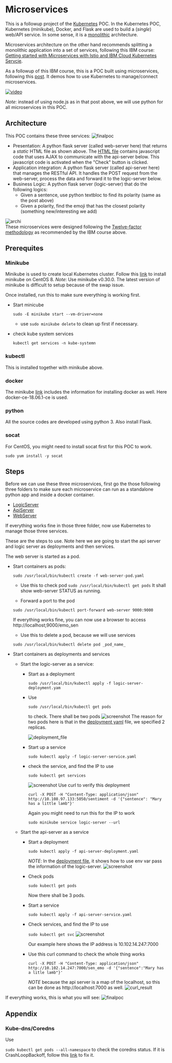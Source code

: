 # Microservices

This is a followup project of the [Kubernetes](../Kubernetes) POC. In the Kubernetes POC, Kubernetes (minikube), Docker,
and Flask are used to build a (_single_) web/API service. In some sense, it is a [monolithic](https://articles.microservices.com/monolithic-vs-microservices-architecture-5c4848858f59) 
architecture. 

Microservices architecture on the other hand recommends splitting a monolithic application into a set of
services, following this IBM course: [Getting started with Microservices with Istio and IBM Cloud Kubernetes Servcie](https://courses.cognitiveclass.ai/courses/course-v1:CognitiveClass+CO0301EN+v1/courseware/c6f50877575841a78bb9d60641744f22/55c0eac8ee994eb5888e6c2057ea2f15/).

As a followup of this IBM course, this is a POC built using microservices, following 
this [post](https://www.freecodecamp.org/news/learn-kubernetes-in-under-3-hours-a-detailed-guide-to-orchestrating-containers-114ff420e882/). It
demos how to use Kubernetes to manage/connect microservices. 

[![video](images/video.png)](https://youtu.be/wNShvByNreQ)

_Note_: instead of using node.js as in that post above, we will use python for all microservices in this POC.

## Architecture

This POC contains these three services:
![finalpoc](images/FinalPoc.png)
* Presentation: A python flask server (called web-server here) that returns a _static_ HTML file as shown above. 
The [HTML file](WebServer/templates/sentiment.html) contains
javascript code that uses AJAX to communicate with the api-server below. This javascript code is 
activated when the "Check" button is clicked.
* Application integration: A python flask server (called api-server here) that manages the RESTful API. It handles
the POST request from the web-server, process the data and forward it to the logic-server below.
* Business Logic: A python flask server (logic-server) that do the following logics:
    * Given a sentence, use python textbloc to find its polarity (same as the post above)
    * Given a polarity, find the emoji that has the closest polarity (something new/interesting we add)

![archi](images/Microservices.png)    
These microservices were designed following the [Twelve-factor methodology](https://www.12factor.net/) as recommended by the IBM course above.

## Prerequites
### Minikube
Minikube is used to create local Kubernetes cluster. Follow this [link](https://vocon-it.com/2018/11/19/single-node-kubernetes-cluster-1-installing-minikube-on-centos/) to install
minikube on CentOS 8. _Note_: Use minikube v0.30.0. The latest version of minikube is difficult to setup because of the swap issue.

Once installed, run this to make sure everything is working first.

* Start minicube

    ```sudo -E minikube start --vm-driver=none```
    
    * use ```sudo minikube delete``` to clean up first if necessary.
* check kube system services

    ```kubectl get services -n kube-systemn```
### kubectl
This is installed together with minikube above. 

### docker
The minikube [link](https://vocon-it.com/2018/11/19/single-node-kubernetes-cluster-1-installing-minikube-on-centos/) includes
the information for installing docker as well. Here docker-ce-18.06.1-ce is used. 

### python
All the source codes are developed using python 3. Also install Flask.

### socat
For CentOS, you might need to install socat first for this POC to work.

```sudo yum install -y socat```

## Steps
Before we can use these three microservices, first go the those following three folders to make
sure each microservice can run as a standalone python app and inside a docker container.
* [LogicServer](LogicServer)
* [ApiServer](ApiServer)
* [WebServer](WebServer)

If everything works fine in those three folder, now use Kubernetes to manage those three services.

These are the steps to use. Note here we are going to start the
api server and logic server as deployments and then services.

The web server is started as a pod.

* Start containers as pods:

    ```sudo /usr/local/bin/kubectl create -f web-server-pod.yaml```
    * Use this to check pod
    ```sudo /usr/local/bin/kubectl get pods```
    It shall show web-server STATUS as running. 
    
    * Forward a port to the pod
    
    ```sudo /usr/local/bin/kubectl port-forward web-server 9000:9000```
    
    If everything works fine, you can now use a browser to access
    http://localhost;9000/emo_sen
    * Use this to delete a pod, because we will use services
    
    ```sudo /usr/local/bin/kubectl delete pod _pod_name_```

* Start containers as deployments and services
    * Start the logic-server as a service:
        * Start as a deployment
        
            ```sudo /usr/local/bin/kubectl apply -f logic-server-deployment.yam```
    
        * Use 
    
            ```sudo /usr/local/bin/kubectl get pods```
    
            to check. There shall be two pods
            ![screenshot](images/deployment_logic.png)
            The reason for two pods here is that in the [deployment yaml](api-server-deployment.yaml) file, 
            we specified 2 replicas.
            
            ![deployment_file](images/deployment-yaml.png)    
        * Start up a service
    
            ```sudo kubectl apply -f logic-server-service.yaml```
    
        * check the service, and find the IP to use
    
            ```sudo kubectl get services```
    
            ![screenshot](images/logic-server-service.png)
            Use curl to verify this deployment
    
            ```curl -X POST -H "Content-Type: application/json" http://10.108.97.133:5050/sentiment -d '{"sentence": "Mary has a little lamb"}'```
    
            Again you might need to run this for the IP to work
   
            ```sudo minikube service logic-server --url```
    * Start the api-server as a service
        * Start a deployment
        
            ```sudo kubectl apply -f api-server-deployment.yaml```
            
            _NOTE_: In the [deployment file](api-server-deployment.yaml), it shows how to 
            use env var pass the information of the logic-server.
            ![screenshot](images/api_deployment.png)
        
        * Check pods
        
            ```sudo kubectl get pods```
        
            Now there shall be 3 pods. 
        
        * Start a service    
        
            ```sudo kubectl apply -f api-server-service.yaml```    
    
        * Check services, and find the IP to use
        
            ```sudo kubectl get svc```
            ![screenshot](images/api_service.png)
            
            Our example here shows the IP address is 10.102.14.247:7000
        * Use this curl command to check the whole thing works
        
            ```curl -X POST -H "Content-Type: application/json" http://10.102.14.247:7000/sen_emo -d '{"sentence":"Mary has a litle lamb"}'``` 
        
            _NOTE_ because the api server is a map of the localhost, so this can be
            done as http://localhost:7000 as well.
            ![curl_result](images/curl_result1.png)
            
If everything works, this is what you will see:
![finalpoc](images/FinalPoc.png)
            
## Appendix
### Kube-dns/Coredns
Use 

```sudo kubectl get pods --all-namespace```
to check the coredns status. If it is CrashLoopBackoff, follow this
[link](https://github.com/kubernetes/kubeadm/issues/998) to fix it.

